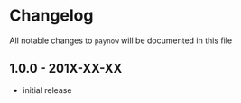 # Changelog

All notable changes to `paynow` will be documented in this file

## 1.0.0 - 201X-XX-XX

- initial release
